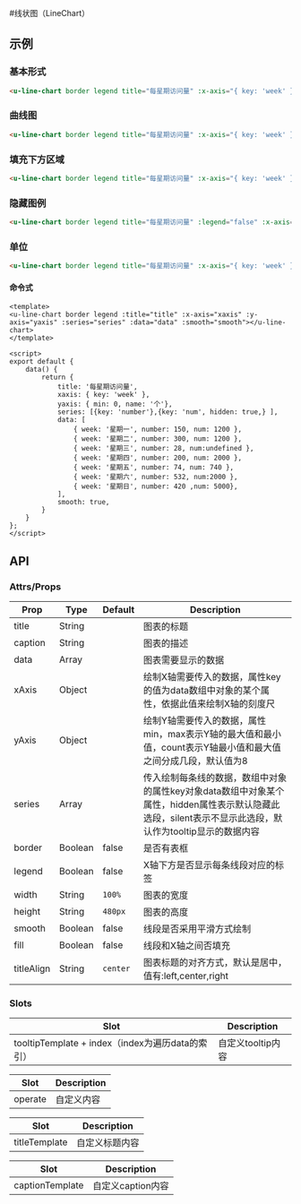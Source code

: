#线状图（LineChart）

## 示例
### 基本形式

``` html
<u-line-chart border legend title="每星期访问量" :x-axis="{ key: 'week' }" :y-axis="{ min: 0 }" :series="[{ key: 'number' }]" :data="[{ week: '星期一', number: 150 }, { week: '星期二', number: 300 }, { week: '星期三', number: 28 }, { week: '星期四', number: 200 }, { week: '星期五', number: 74 }, { week: '星期六', number: 532 }, { week: '星期日', number: 420 }]"></u-line-chart>
```

### 曲线图

``` html
<u-line-chart border legend title="每星期访问量" :x-axis="{ key: 'week' }" :y-axis="{ min: 0 }" :smooth="true" :series="[{ key: 'number' }]" :data="[{ week: '星期一', number: 150 }, { week: '星期二', number: 300 }, { week: '星期三', number: 28 }, { week: '星期四', number: 200 }, { week: '星期五', number: 74 }, { week: '星期六', number: 532 }, { week: '星期日', number: 420 }]"></u-line-chart>
```

### 填充下方区域

``` html
<u-line-chart border legend title="每星期访问量" :x-axis="{ key: 'week' }" :y-axis="{ min: 0 }" :fill="true" :series="[{ key: 'number' }]" :data="[{ week: '星期一', number: 150 }, { week: '星期二', number: 300 }, { week: '星期三', number: 28 }, { week: '星期四', number: 200 }, { week: '星期五', number: 74 }, { week: '星期六', number: 532 }, { week: '星期日', number: 420 }]"></u-line-chart>
```


### 隐藏图例
``` html
<u-line-chart border legend title="每星期访问量" :legend="false" :x-axis="{ key: 'week' }" :y-axis="{ min: 0 }" :series="[{ key: 'number' }]" :data="[{ week: '星期一', number: 150 }, { week: '星期二', number: 300 }, { week: '星期三', number: 28 }, { week: '星期四', number: 200 }, { week: '星期五', number: 74 }, { week: '星期六', number: 532 }, { week: '星期日', number: 420 }]"></u-line-chart>
```

### 单位
``` html
<u-line-chart border legend title="每星期访问量" :x-axis="{ key: 'week' }" :y-axis="{ min: 0, name: '个' }" :series="[{ key: 'number' }]" :data="[{ week: '星期一', number: 150 }, { week: '星期二', number: 300 }, { week: '星期三', number: 28 }, { week: '星期四', number: 200 }, { week: '星期五', number: 74 }, { week: '星期六', number: 532 }, { week: '星期日', number: 420 }]"></u-line-chart>
```


#### 命令式

``` vue
<template>
<u-line-chart border legend :title="title" :x-axis="xaxis" :y-axis="yaxis" :series="series" :data="data" :smooth="smooth"></u-line-chart>
</template>

<script>
export default {
	data() {
		return {
			title: '每星期访问量',
			xaxis: { key: 'week' },
			yaxis: { min: 0, name: '个'},
			series: [{key: 'number'},{key: 'num', hidden: true,} ],
			data: [
				{ week: '星期一', number: 150, num: 1200 },
				{ week: '星期二', number: 300, num: 1200 },
				{ week: '星期三', number: 28, num:undefined },
				{ week: '星期四', number: 200, num: 2000 },
				{ week: '星期五', number: 74, num: 740 },
				{ week: '星期六', number: 532, num:2000 },
				{ week: '星期日', number: 420 ,num: 5000},
			],
			smooth: true,
		}
	}
};
</script>
```

## API

### Attrs/Props

| Prop | Type | Default | Description |
| --------- | ---- | ------- | ----------- |
| title | String |  | 图表的标题 |
| caption | String |  | 图表的描述 |
| data | Array |  | 图表需要显示的数据 |
| xAxis | Object | | 绘制X轴需要传入的数据，属性key的值为data数组中对象的某个属性，依据此值来绘制X轴的刻度尺 |
| yAxis | Object | | 绘制Y轴需要传入的数据，属性min，max表示Y轴的最大值和最小值，count表示Y轴最小值和最大值之间分成几段，默认值为8 |
| series | Array |  | 传入绘制每条线的数据，数组中对象的属性key对象data数组中对象某个属性，hidden属性表示默认隐藏此选段，silent表示不显示此选段，默认作为tooltip显示的数据内容 |
| border | Boolean | false | 是否有表框 |
| legend | Boolean | false | X轴下方是否显示每条线段对应的标签 |
| width | String | `100%` | 图表的宽度 |
| height | String | `480px` | 图表的高度 |
| smooth | Boolean | false | 线段是否采用平滑方式绘制 |
| fill | Boolean | false | 线段和X轴之间否填充 |
| titleAlign | String | `center` | 图表标题的对齐方式，默认是居中，值有:left,center,right |

### Slots

| Slot | Description |
| ---- | ----------- |
| tooltipTemplate + index（index为遍历data的索引） | 自定义tooltip内容 |

| Slot | Description |
| ---- | ----------- |
| operate | 自定义内容 |

| Slot | Description |
| ---- | ----------- |
| titleTemplate | 自定义标题内容 |

| Slot | Description |
| ---- | ----------- |
| captionTemplate | 自定义caption内容 |